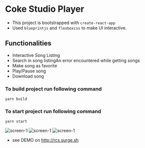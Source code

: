 # Coke Studio Player

- This project is bootstrapped with `create-react-app`
- Used `blueprintjs` and `flexboxcss` to make UI interactive.

## Functionalities

- Interactive Song Listing
- Search in song listingAn error encountered while getting songs
- Make song as favorite
- Play/Pause song
- Download song

### To build project run following command

`yarn build`

### To start project run following command

`yarn start`

![screen-1](https://github.com/sphingu/cokeplayer/raw/master/screenshoots/screen-1.png)
![screen-1](https://github.com/sphingu/cokeplayer/raw/master/screenshoots/screen-2.png)
![screen-1](https://github.com/sphingu/cokeplayer/raw/master/screenshoots/screen-3.png)

- see DEMO on http://rcs.surge.sh
